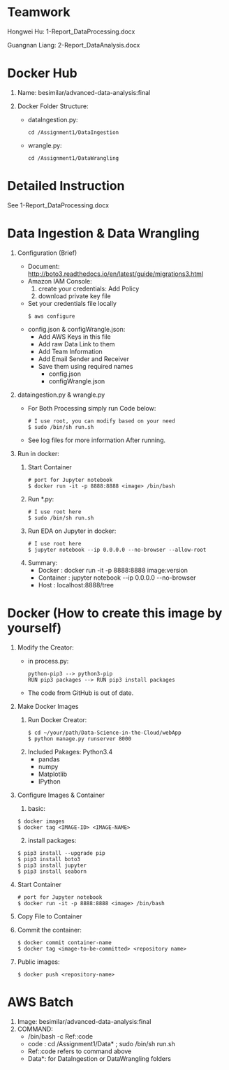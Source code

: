 # Teamwork
Hongwei Hu: 1-Report_DataProcessing.docx

Guangnan Liang: 2-Report_DataAnalysis.docx

# Docker Hub
1. Name: besimilar/advanced-data-analysis:final

2. Docker Folder Structure:
	* dataIngestion.py:
		```
		cd /Assignment1/DataIngestion
		```
	* wrangle.py:
		```
		cd /Assignment1/DataWrangling
		```
# Detailed Instruction
See 1-Report_DataProcessing.docx

# Data Ingestion & Data Wrangling
1. Configuration (Brief)
	* Document: http://boto3.readthedocs.io/en/latest/guide/migrations3.html
	* Amazon IAM Console: 	
		1. create your credentials: Add Policy
		2. download private key file
	* Set your credentials file locally
		``` 
		$ aws configure 
		```
	* config.json & configWrangle.json:
		* Add AWS Keys in this file
		* Add raw Data Link to them
		* Add Team Information 
		* Add Email Sender and Receiver
		* Save them using required names
			* config.json
			* configWrangle.json
2. dataingestion.py & wrangle.py
	* For Both Processing simply run Code below:
		```
		# I use root, you can modify based on your need 
		$ sudo /bin/sh run.sh 
		```
	* See log files for more information After running.
	
3. Run in docker:
	1. Start Container
		```
		# port for Jupyter notebook
		$ docker run -it -p 8888:8888 <image> /bin/bash
		```
	2. Run *.py:
		```
		# I use root here
		$ sudo /bin/sh run.sh
		```
	3. Run EDA on Jupyter in docker:	
		```
		# I use root here
		$ jupyter notebook --ip 0.0.0.0 --no-browser --allow-root
		```
	4. Summary:
		* Docker : docker run -it -p 8888:8888 image:version 
		* Container : jupyter notebook --ip 0.0.0.0 --no-browser 
		* Host : localhost:8888/tree

# Docker (How to create this image by yourself)
1. Modify the Creator:
	* in process.py:
		```
		python-pip3 --> python3-pip
		RUN pip3 packages --> RUN pip3 install packages
		```
	* The code from GitHub is out of date.
2. Make Docker Images
	1. Run Docker Creator:
		```
		$ cd ~/your/path/Data-Science-in-the-Cloud/webApp
		$ python manage.py runserver 8000
		```
	2. Included Pakages: Python3.4
		* pandas
		* numpy
		* Matplotlib
		* IPython
3. Configure Images & Container
	1. basic:
	```
	$ docker images
	$ docker tag <IMAGE-ID> <IMAGE-NAME>
	```

	2. install packages:
	```
	$ pip3 install --upgrade pip
	$ pip3 install boto3
	$ pip3 install jupyter
	$ pip3 install seaborn
	```
4. Start Container
	```
	# port for Jupyter notebook
	$ docker run -it -p 8888:8888 <image> /bin/bash
	```
5. Copy File to Container
6. Commit the container:
	```
	$ docker commit container-name
	$ docker tag <image-to-be-committed> <repository name>
	```
7. Public images:
	```
	$ docker push <repository-name>
	```
# AWS Batch
1. Image: besimilar/advanced-data-analysis:final 
2. COMMAND: 
	* /bin/bash -c Ref::code
	* code : cd /Assignment1/Data* ; sudo /bin/sh run.sh
	* Ref::code refers to command above
	* Data*: for DataIngestion or DataWrangling folders



		

